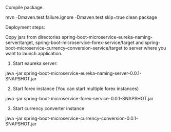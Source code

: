 Compile package.

mvn -Dmaven.test.failure.ignore -Dmaven.test.skip=true clean package

Deployment steps:

Copy jars from directories spring-boot-microservice-eureka-naming-server/target, spring-boot-microservice-forex-service/target and spring-boot-microservice-currency-conversion-service/target to server where you want to launch application.

1) Start eaureka server:

java -jar spring-boot-microservice-eureka-naming-server-0.0.1-SNAPSHOT.jar

2) Start forex instance (You can start multiple forex instances)

java -jar spring-boot-microservice-forex-service-0.0.1-SNAPSHOT.jar

3) Start currency converter instance

java -jar spring-boot-microservice-currency-conversion-0.0.1-SNAPSHOT.jar
